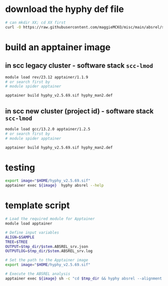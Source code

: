 # download the hyphy def file
```bash
# can mkdir XX; cd XX first
curl -O https://raw.githubusercontent.com/maggieMCKO/misc/main/absrel/setup/hyphy_man2.def
```

# build an apptainer image
## in scc legacy cluster - software stack `scc-lmod`
```bash
module load rev/23.12 apptainer/1.1.9
# or search first by 
# module spider apptainer

apptainer build hyphy_v2.5.69.sif hyphy_man2.def
```

## in scc new cluster (project id) - software stack `scc-lmod`
```bash
module load gcc/13.2.0 apptainer/1.2.5
# or search first by 
# module spider apptainer

apptainer build hyphy_v2.5.69.sif hyphy_man2.def
```

# testing
```bash
export image="$HOME/hyphy_v2.5.69.sif"
apptainer exec ${image}  hyphy absrel --help

```

# template script
```bash
# Load the required module for Apptainer
module load apptainer

# Define input variables
ALIGN=$SAMPLE
TREE=$TREE
OUTPUT=$tmp_dir/$stem.ABSREL_srv.json
OUTPUTLOG=$tmp_dir/$stem.ABSREL_srv.log

# Set the path to the Apptainer image
export image="$HOME/hyphy_v2.5.69.sif"

# Execute the ABSREL analysis
apptainer exec ${image} sh -c "cd $tmp_dir && hyphy absrel --alignment $ALIGN --tree $TREE --output $OUTPUT --srv Yes"
```
